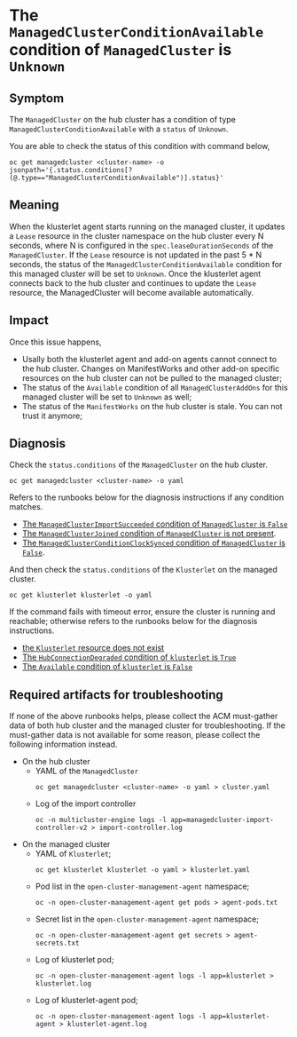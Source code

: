 # The `ManagedClusterConditionAvailable` condition of `ManagedCluster` is `Unknown`

## Symptom
The `ManagedCluster` on the hub cluster has a condition of type `ManagedClusterConditionAvailable` with a `status` of `Unknown`.

You are able to check the status of this condition with command below,
```
oc get managedcluster <cluster-name> -o jsonpath='{.status.conditions[?(@.type=="ManagedClusterConditionAvailable")].status}'
```

## Meaning
When the klusterlet agent starts running on the managed cluster, it updates a `Lease` resource in the cluster namespace on the hub cluster every N seconds, where N is configured in the `spec.leaseDurationSeconds` of the `ManagedCluster`. If the `Lease` resource is not updated in the past 5 * N seconds, the status of the `ManagedClusterConditionAvailable` condition for this managed cluster will be set to `Unknown`. Once the klusterlet agent connects back to the hub cluster and continues to update the `Lease` resource, the ManagedCluster will become available automatically.

## Impact
Once this issue happens, 
- Usally both the klusterlet agent and add-on agents cannot connect to the hub cluster. Changes on ManifestWorks and other add-on specific resources on the hub cluster can not be pulled to the managed cluster;
- The status of the `Available` condition of all `ManagedClusterAddOns` for this managed cluster will be set to `Unknown` as well;
- The status of the `ManifestWorks` on the hub cluster is stale. You can not trust it anymore;

## Diagnosis
Check the `status.conditions` of the `ManagedCluster` on the hub cluster.
```
oc get managedcluster <cluster-name> -o yaml
```
Refers to the runbooks below for the diagnosis instructions if any condition matches.
- [The `ManagedClusterImportSucceeded` condition of `ManagedCluster` is `False`](./ManagedClusterImportSucceededConditionFalse.md)
- [The `ManagedClusterJoined` condition of `ManagedCluster` is not present](./ManagedClusterJoinedConditionMissing.md).
- [The `ManagedClusterConditionClockSynced` condition of `ManagedCluster` is `False`](./ManagedClusterConditionClockSyncedConditionFalse.md).

And then check the `status.conditions` of the `Klusterlet` on the managed cluster.
```
oc get klusterlet klusterlet -o yaml
```
If the command fails with timeout error, ensure the cluster is running and reachable; otherwise refers to the runbooks below for the diagnosis instructions.
  - [the `Klusterlet` resource does not exist](../Klusterlets/KlusterletNotInstalledOrIncomplete.md)
  - [The `HubConnectionDegraded` condition of `klusterlet` is `True`](../Klusterlets/KlusterletHubConnectionDegradedConditionTrue.md)
  - [The `Available` condition of `klusterlet` is `False`](../Klusterlets/KlusterletAvailableConditionFalse.md)

## Required artifacts for troubleshooting
If none of the above runbooks helps, please collect the ACM must-gather data of both hub cluster and the managed cluster for troubleshooting. If the must-gather data is not available for some reason, please collect the following information instead.
- On the hub cluster
  - YAML of the `ManagedCluster`
    ```
    oc get managedcluster <cluster-name> -o yaml > cluster.yaml
    ```
  - Log of the import controller
    ```
    oc -n multicluster-engine logs -l app=managedcluster-import-controller-v2 > import-controller.log
    ```
- On the managed cluster
  - YAML of `Klusterlet`;
    ```
    oc get klusterlet klusterlet -o yaml > klusterlet.yaml
    ```
  - Pod list in the `open-cluster-management-agent` namespace;
    ```
    oc -n open-cluster-management-agent get pods > agent-pods.txt
    ```
  - Secret list in the `open-cluster-management-agent` namespace;
    ```
    oc -n open-cluster-management-agent get secrets > agent-secrets.txt
    ```
  - Log of klusterlet pod;
    ```
    oc -n open-cluster-management-agent logs -l app=klusterlet > klusterlet.log
    ```
  - Log of klusterlet-agent pod;
    ```
    oc -n open-cluster-management-agent logs -l app=klusterlet-agent > klusterlet-agent.log
    ```
